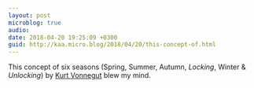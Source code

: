 ```yaml
---
layout: post
microblog: true
audio: 
date: 2018-04-20 19:25:09 +0300
guid: http://kaa.micro.blog/2018/04/20/this-concept-of.html
---
```

This concept of six seasons (Spring, Summer, Autumn, _Locking_, Winter & _Unlocking_) by [Kurt Vonnegut](http://tumblr.austinkleon.com/post/173104378861) blew my mind.
